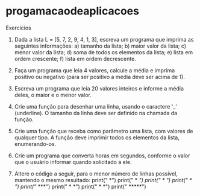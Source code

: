 # progamacaodeaplicacoes
Exercicios

1. Dada a lista L = [5, 7, 2, 9, 4, 1, 3], escreva um programa que imprima as seguintes informações:
a) tamanho da lista;
b) maior valor da lista;
c) menor valor da lista;
d) soma de todos os elementos da lista;
e) lista em ordem crescente;
f) lista em ordem decrescente.

2. Faça um programa que leia 4 valores, calcule a média e imprima positivo ou negativo (para ser positivo
a média deve ser acima de 1).

3. Escreva um programa que leia 20 valores inteiros e informe a média deles, o maior e o menor valor.

4. Crie uma função para desenhar uma linha, usando o caractere '_' (underline). O tamanho da linha deve
ser definido na chamada da função.

5. Crie uma função que receba como parâmetro uma lista, com valores de qualquer tipo. A função deve
imprimir todos os elementos da lista, enumerando-os.

6. Crie um programa que converta horas em segundos, conforme o valor que o usuário informar quando
solicitado a ele.

7. Altere o código a seguir, para o menor número de linhas possível, mantendo o mesmo resultado:
print(" *")
print(" * *")
print(" * *")
print(" * *")
print("*** ***")
print(" * *")
print(" * *")
print(" *****")
